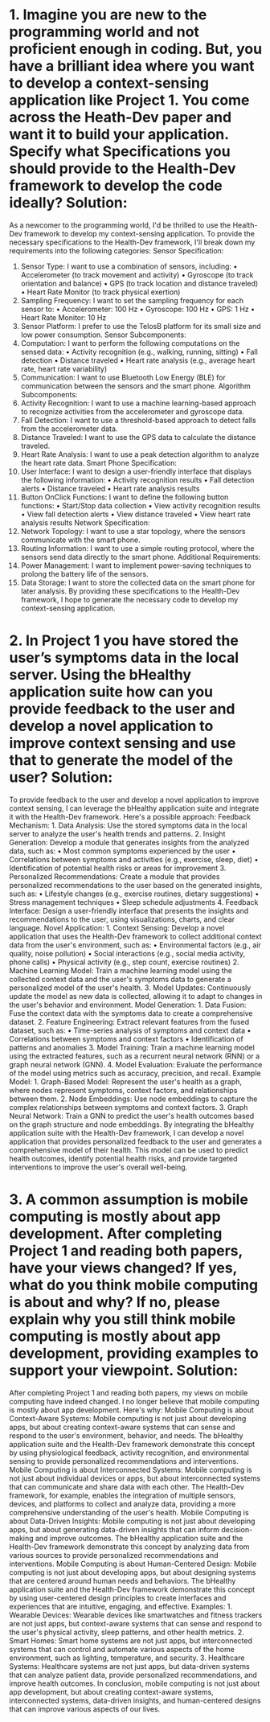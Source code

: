 <h1>1.	Imagine you are new to the programming world and not proficient enough in coding. But, you have a brilliant idea where you want to develop a context-sensing application like Project 1. You come across the Heath-Dev paper and want it to build your application. Specify what Specifications you should provide to the Health-Dev framework to develop the code ideally?
Solution:</h1>

As a newcomer to the programming world, I'd be thrilled to use the Health-Dev framework to develop my context-sensing application. To provide the necessary specifications to the Health-Dev framework, I'll break down my requirements into the following categories:
Sensor Specification:
1.	Sensor Type: I want to use a combination of sensors, including:
•	Accelerometer (to track movement and activity)
•	Gyroscope (to track orientation and balance)
•	GPS (to track location and distance traveled)
•	Heart Rate Monitor (to track physical exertion)
2.	Sampling Frequency: I want to set the sampling frequency for each sensor to:
•	Accelerometer: 100 Hz
•	Gyroscope: 100 Hz
•	GPS: 1 Hz
•	Heart Rate Monitor: 10 Hz
3.	Sensor Platform: I prefer to use the TelosB platform for its small size and low power consumption.
Sensor Subcomponents:
1.	Computation: I want to perform the following computations on the sensed data:
•	Activity recognition (e.g., walking, running, sitting)
•	Fall detection
•	Distance traveled
•	Heart rate analysis (e.g., average heart rate, heart rate variability)
2.	Communication: I want to use Bluetooth Low Energy (BLE) for communication between the sensors and the smart phone.
Algorithm Subcomponents:
1.	Activity Recognition: I want to use a machine learning-based approach to recognize activities from the accelerometer and gyroscope data.
2.	Fall Detection: I want to use a threshold-based approach to detect falls from the accelerometer data.
3.	Distance Traveled: I want to use the GPS data to calculate the distance traveled.
4.	Heart Rate Analysis: I want to use a peak detection algorithm to analyze the heart rate data.
Smart Phone Specification:
1.	User Interface: I want to design a user-friendly interface that displays the following information:
•	Activity recognition results
•	Fall detection alerts
•	Distance traveled
•	Heart rate analysis results
2.	Button OnClick Functions: I want to define the following button functions:
•	Start/Stop data collection
•	View activity recognition results
•	View fall detection alerts
•	View distance traveled
•	View heart rate analysis results
Network Specification:
1.	Network Topology: I want to use a star topology, where the sensors communicate with the smart phone.
2.	Routing Information: I want to use a simple routing protocol, where the sensors send data directly to the smart phone.
Additional Requirements:
1.	Power Management: I want to implement power-saving techniques to prolong the battery life of the sensors.
2.	Data Storage: I want to store the collected data on the smart phone for later analysis.
By providing these specifications to the Health-Dev framework, I hope to generate the necessary code to develop my context-sensing application.

<h1>2.	In Project 1 you have stored the user’s symptoms data in the local server. Using the bHealthy application suite how can you provide feedback to the user and develop a novel application to improve context sensing and use that to generate the model of the user?
Solution:</h1>
To provide feedback to the user and develop a novel application to improve context sensing, I can leverage the bHealthy application suite and integrate it with the Health-Dev framework. Here's a possible approach:
Feedback Mechanism:
1.	Data Analysis: Use the stored symptoms data in the local server to analyze the user's health trends and patterns.
2.	Insight Generation: Develop a module that generates insights from the analyzed data, such as:
•	Most common symptoms experienced by the user
•	Correlations between symptoms and activities (e.g., exercise, sleep, diet)
•	Identification of potential health risks or areas for improvement
3.	Personalized Recommendations: Create a module that provides personalized recommendations to the user based on the generated insights, such as:
•	Lifestyle changes (e.g., exercise routines, dietary suggestions)
•	Stress management techniques
•	Sleep schedule adjustments
4.	Feedback Interface: Design a user-friendly interface that presents the insights and recommendations to the user, using visualizations, charts, and clear language.
Novel Application:
1.	Context Sensing: Develop a novel application that uses the Health-Dev framework to collect additional context data from the user's environment, such as:
•	Environmental factors (e.g., air quality, noise pollution)
•	Social interactions (e.g., social media activity, phone calls)
•	Physical activity (e.g., step count, exercise routines)
2.	Machine Learning Model: Train a machine learning model using the collected context data and the user's symptoms data to generate a personalized model of the user's health.
3.	Model Updates: Continuously update the model as new data is collected, allowing it to adapt to changes in the user's behavior and environment.
Model Generation:
1.	Data Fusion: Fuse the context data with the symptoms data to create a comprehensive dataset.
2.	Feature Engineering: Extract relevant features from the fused dataset, such as:
•	Time-series analysis of symptoms and context data
•	Correlations between symptoms and context factors
•	Identification of patterns and anomalies
3.	Model Training: Train a machine learning model using the extracted features, such as a recurrent neural network (RNN) or a graph neural network (GNN).
4.	Model Evaluation: Evaluate the performance of the model using metrics such as accuracy, precision, and recall.
Example Model:
1.	Graph-Based Model: Represent the user's health as a graph, where nodes represent symptoms, context factors, and relationships between them.
2.	Node Embeddings: Use node embeddings to capture the complex relationships between symptoms and context factors.
3.	Graph Neural Network: Train a GNN to predict the user's health outcomes based on the graph structure and node embeddings.
By integrating the bHealthy application suite with the Health-Dev framework, I can develop a novel application that provides personalized feedback to the user and generates a comprehensive model of their health. This model can be used to predict health outcomes, identify potential health risks, and provide targeted interventions to improve the user's overall well-being.

<h1>3.	A common assumption is mobile computing is mostly about app development. After completing Project 1 and reading both papers, have your views changed? If yes, what do you think mobile computing is about and why? If no, please explain why you still think mobile computing is mostly about app development, providing examples to support your viewpoint.
Solution:</h1>
After completing Project 1 and reading both papers, my views on mobile computing have indeed changed. I no longer believe that mobile computing is mostly about app development. Here's why:
Mobile Computing is about Context-Aware Systems:
Mobile computing is not just about developing apps, but about creating context-aware systems that can sense and respond to the user's environment, behavior, and needs. The bHealthy application suite and the Health-Dev framework demonstrate this concept by using physiological feedback, activity recognition, and environmental sensing to provide personalized recommendations and interventions.
Mobile Computing is about Interconnected Systems:
Mobile computing is not just about individual devices or apps, but about interconnected systems that can communicate and share data with each other. The Health-Dev framework, for example, enables the integration of multiple sensors, devices, and platforms to collect and analyze data, providing a more comprehensive understanding of the user's health.
Mobile Computing is about Data-Driven Insights:
Mobile computing is not just about developing apps, but about generating data-driven insights that can inform decision-making and improve outcomes. The bHealthy application suite and the Health-Dev framework demonstrate this concept by analyzing data from various sources to provide personalized recommendations and interventions.
Mobile Computing is about Human-Centered Design:
Mobile computing is not just about developing apps, but about designing systems that are centered around human needs and behaviors. The bHealthy application suite and the Health-Dev framework demonstrate this concept by using user-centered design principles to create interfaces and experiences that are intuitive, engaging, and effective.
Examples:
1.	Wearable Devices: Wearable devices like smartwatches and fitness trackers are not just apps, but context-aware systems that can sense and respond to the user's physical activity, sleep patterns, and other health metrics.
2.	Smart Homes: Smart home systems are not just apps, but interconnected systems that can control and automate various aspects of the home environment, such as lighting, temperature, and security.
3.	Healthcare Systems: Healthcare systems are not just apps, but data-driven systems that can analyze patient data, provide personalized recommendations, and improve health outcomes.
In conclusion, mobile computing is not just about app development, but about creating context-aware systems, interconnected systems, data-driven insights, and human-centered designs that can improve various aspects of our lives.

